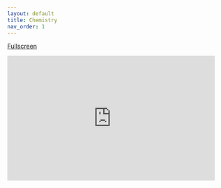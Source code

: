 ```yaml
---
layout: default
title: Chemistry
nav_order: 1
---
```

<a href="https://onedrive.live.com/embed?cid=7B34F151FB7C7F3A&resid=7B34F151FB7C7F3A%21107&authkey=APXcZAVW1ropmaQ&em=2">Fullscreen</a>

<iframe src="https://onedrive.live.com/embed?cid=7B34F151FB7C7F3A&resid=7B34F151FB7C7F3A%21107&authkey=APXcZAVW1ropmaQ&em=2" width="476" height="288" frameborder="0" scrolling="no"></iframe>